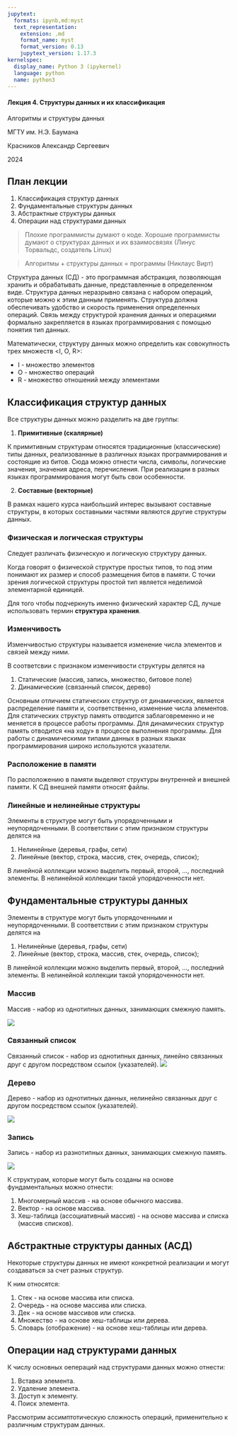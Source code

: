 ```yaml
---
jupytext:
  formats: ipynb,md:myst
  text_representation:
    extension: .md
    format_name: myst
    format_version: 0.13
    jupytext_version: 1.17.3
kernelspec:
  display_name: Python 3 (ipykernel)
  language: python
  name: python3
---
```


<!-- #region editable=true slideshow={"slide_type": "slide"} -->
#### Лекция 4. Структуры данных и их классификация

Алгоритмы и структуры данных

МГТУ им. Н.Э. Баумана

Красников Александр Сергеевич

2024
<!-- #endregion -->

<!-- #region editable=true slideshow={"slide_type": "subslide"} -->
## План лекции
1. Классификация структур данных
2. Фундаментальные структуры данных
3. Абстрактные структуры данных
4. Операции над структурами данных
<!-- #endregion -->

<!-- #region editable=true slideshow={"slide_type": "subslide"} -->
> Плохие программисты думают о коде. Хорошие программисты
думают о структурах данных и их взаимосвязях (Линус Торвальдс, создатель Linux)

> Алгоритмы + структуры данных = программы (Никлаус Вирт)
<!-- #endregion -->

<!-- #region editable=true slideshow={"slide_type": "subslide"} -->
Структура данных (СД) - это программная абстракция, позволяющая хранить и обрабатывать данные, представленные в определенном виде. 
Структура данных неразрывно связана с набором операций, которые можно к этим данным применять. 
Структура должна обеспечивать удобство и скорость применения определенных операций. 
Связь между структурой хранения данных и операциями формально закрепляется в языках программирования с помощью понятия тип данных.

Математически, структуру данных можно определить как совокупность трех множеств <I, O, R>:

- I - множество элементов
- O - множество операций
- R - множество отношений между элементами
<!-- #endregion -->

<!-- #region editable=true slideshow={"slide_type": "subslide"} -->
## Классификация структур данных

Все структуры данных можно разделить на две группы:

1. **Примитивные (скалярные)**

К примитивным структурам относятся традиционные (классические) типы данных, реализованные в различных языках программирования и состоящие из битов. 
Сюда можно отнести числа, символы, логические значения, значения адреса, перечисления. 
При реализации в разных языках программирования могут быть свои особенности. 

2. **Составные (векторные)**

В рамках нашего курса наибольший интерес вызывают составные структуры, в которых составными частями являются другие структуры данных.

<!-- #endregion -->

<!-- #region editable=true slideshow={"slide_type": "subslide"} -->
### Физическая и логическая структуры

Следует различать физическую и логическую структуру данных. 

Когда говорят о физической структуре простых типов, то под этим понимают их размер и способ размещения битов в памяти. 
С точки зрения логической структуры простой тип является неделимой элементарной единицей.

Для того чтобы подчеркнуть именно физический характер СД, лучше использовать термин **структура хранения**.
<!-- #endregion -->

<!-- #region editable=true slideshow={"slide_type": "subslide"} -->
### Изменчивость

Изменчивостью структуры называется изменение числа элементов и связей между ними.

В соответсвии с признаком изменчивости структуры делятся на

1. Статические (массив, запись, множество, битовое поле)
2. Динамические (связанный список, дерево)

Основным отличием статических структур от динамических, является распределение памяти и, соответственно, изменение числа элементов. 
Для статических структур память отводится заблаговременно и не меняется в процессе работы программы. 
Для динамических структур память отводится «на ходу» в процессе выполнения программы. 
Для работы с динамическими типами данных в разных языках программирования широко
используются указатели.
<!-- #endregion -->

<!-- #region editable=true slideshow={"slide_type": "subslide"} -->
### Расположение в памяти

По расположению в памяти выделяют структуры внутренней и внешней памяти. 
К СД внешней памяти относят файлы.
<!-- #endregion -->

<!-- #region editable=true slideshow={"slide_type": "subslide"} -->
### Линейные и нелинейные структуры

Элементы в структуре могут быть упорядоченными и неупорядоченными. 
В соответствии с этим признаком структуры делятся на

1. Нелинейные (деревья, графы, сети)
2. Линейные (вектор, строка, массив, стек, очередь, список);

В линейной коллекции можно выделить первый, второй, ..., последний элементы. 
В нелинейной коллекции такой упорядоченности нет.
<!-- #endregion -->

<!-- #region editable=true slideshow={"slide_type": "slide"} -->
## Фундаментальные структуры данных

Элементы в структуре могут быть упорядоченными и неупорядоченными. 
В соответствии с этим признаком структуры делятся на

1. Нелинейные (деревья, графы, сети)
2. Линейные (вектор, строка, массив, стек, очередь, список);

В линейной коллекции можно выделить первый, второй, ..., последний элементы. 
В нелинейной коллекции такой упорядоченности нет.
<!-- #endregion -->

<!-- #region editable=true slideshow={"slide_type": "subslide"} -->
### Массив

Массив - набор из однотипных данных, занимающих смежную память.

![](./img/array.png)
<!-- #endregion -->

<!-- #region editable=true slideshow={"slide_type": "subslide"} -->
###  Связанный список

Связанный список - набор из однотипных данных, линейно связанных друг с другом посредством ссылок (указателей).
![](./img/linkedlist.png)
<!-- #endregion -->

<!-- #region editable=true slideshow={"slide_type": "subslide"} -->
### Дерево

Дерево - набор из однотипных данных, нелинейно связанных друг с другом посредством ссылок (указателей).

![](./img/tree.png)
<!-- #endregion -->

<!-- #region editable=true slideshow={"slide_type": "subslide"} -->
### Запись

Запись - набор из разнотипных данных, занимающих смежную память.

![](./img/record.png)
<!-- #endregion -->

<!-- #region editable=true raw_mimetype="" slideshow={"slide_type": "subslide"} -->
К структурам, которые могут быть созданы на основе фундаментальных можно отнести:

1. Многомерный массив - на основе обычного массива.
2. Вектор - на основе массива.
3. Хеш-таблица (ассоциативный массив) - на основе массива и списка (массив списков).
<!-- #endregion -->

<!-- #region editable=true slideshow={"slide_type": "slide"} -->
## Абстрактные структуры данных (АСД)

Некоторые структуры данных не имеют конкретной реализации и могут создаваться за счет разных структур. 

К ним относятся:

1. Стек - на основе массива или списка.
2. Очередь - на основе массива или списка.
3. Дек - на основе массивов или списка.
4. Множество - на основе хеш-таблицы или дерева.
5. Словарь (отображение) - на основе хеш-таблицы или дерева.

<!-- #endregion -->

<!-- #region editable=true slideshow={"slide_type": ""} -->
## Операции над структурами данных

К числу основных оепераций над структурами данных можно отнести:

1. Вставка элемента.
2. Удаление элемента.
3. Доступ к элементу.
4. Поиск элемента.

Рассмотрим ассимптотическую сложность операций, применительно к различным структурам данных.
<!-- #endregion -->
